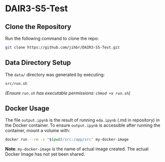 # DAIR3-S5-Test

## Clone the Repository
Run the following command to clone the repo:
```bash
git clone https://github.com/jihbr/DAIR3-S5-Test.git
```
## Data Directory Setup
The `data/` directory was generated by executing:
```bash
src/run.sh
```
*(Ensure `run.sh` has executable permissions: `chmod +x run.sh`)*

## Docker Usage
The file `output.ipynb` is the result of running `eda.ipynb` (.md in repository) in the Docker container. To ensure `output.ipynb` is accessible after running the container, mount a volume with:
```bash
docker run --rm -v "$(pwd)/src:/app/src" my-docker-image
```
**Note**: `my-docker-image` is the name of actual image created. The actual Docker Image has not yet been shared.
